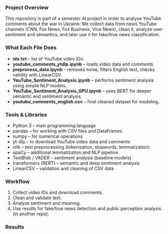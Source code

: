 ### Project Overview

This repository is part of a semester AI project in order to analyse YouTube comments about the war in Ukraine.
We collect data from news YouTube channels (CNN, Fox News, Fox Business, Vice News), clean it, analyze user sentiment and semantics, and later use it for fake/true news classification.

### What Each File Does
- **ids.txt** – list of YouTube video IDs.
- **youtube_comments_ytdlp.ipynb** – loads video data and comments.
- **preprocess_data.ipynb** – removes noise, filters English text, checks validity with LinearCSV.
- **YouTube_Sentiment_Analysis.ipynb** – performs sentiment analysis using simple NLP models.
- **YouTube_Sentiment_Analysis_GPU.ipynb** – uses BERT for deeper semantic and sentiment analysis.
- **youtube_comments_english.csv** – final cleaned dataset for modeling.

### Tools & Libraries

- Python 3 – main programming language
- pandas – for working with CSV files and DataFrames
- numpy – for numerical operations
- yt-dlp – to download YouTube video data and comments
- nltk – text preprocessing (tokenization, stopwords, lemmatization)
- spaCy – additional lemmatization and NLP pipeline
- TextBlob / VADER – sentiment analysis (baseline models)
- transformers (BERT) – semantic and deep sentiment analysis
- LinearCSV – validation and cleaning of CSV data

### Workflow
1. Collect video IDs and download comments.
2. Clean and validate text.
3. Analyze sentiment and meaning.
4. Use results for fake/true news detection and public perception analysis (in another repo).

### Results
